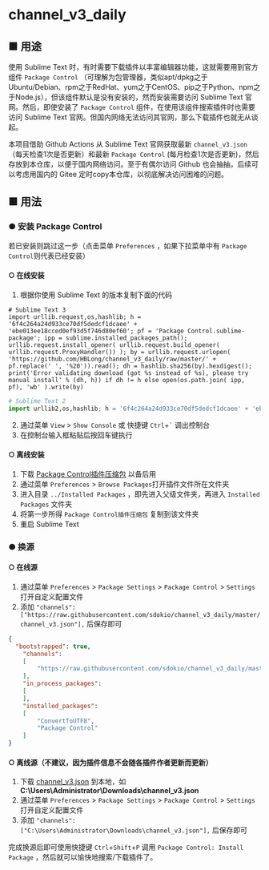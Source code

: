 # channel_v3_daily

## ■ 用途

使用 Sublime Text 时，有时需要下载插件以丰富编辑器功能，这就需要用到官方组件 `Package Control` （可理解为包管理器，类似apt/dpkg之于Ubuntu/Debian、rpm之于RedHat、yum之于CentOS、pip之于Python、npm之于Node.js），但该组件默认是没有安装的，然而安装需要访问 Sublime Text 官网。然后，即使安装了 `Package Control` 组件，在使用该组件搜索插件时也需要访问 Sublime Text 官网。但国内网络无法访问其官网，那么下载插件也就无从谈起。

本项目借助 Github Actions 从 Sublime Text 官网获取最新 `channel_v3.json`（每天检查1次是否更新）和最新 `Package Control` (每月检查1次是否更新)，然后存放到本仓库，以便于国内网络访问。至于有偶尔访问 Github 也会抽抽，后续可以考虑用国内的 Gitee 定时copy本仓库，以彻底解决访问困难的问题。

## ■ 用法

### ● 安装 Package Control

若已安装则跳过这一步（点击菜单 `Preferences` ，如果下拉菜单中有 `Package Control`则代表已经安装）

#### ○ 在线安装
  
  1. 根据你使用 Sublime Text 的版本复制下面的代码
```python3
# Sublime Text 3
import urllib.request,os,hashlib; h = '6f4c264a24d933ce70df5dedcf1dcaee' + 'ebe013ee18cced0ef93d5f746d80ef60'; pf = 'Package Control.sublime-package'; ipp = sublime.installed_packages_path(); urllib.request.install_opener( urllib.request.build_opener( urllib.request.ProxyHandler()) ); by = urllib.request.urlopen( 'https://github.com/HBLong/channel_v3_daily/raw/master/' + pf.replace(' ', '%20')).read(); dh = hashlib.sha256(by).hexdigest(); print('Error validating download (got %s instead of %s), please try manual install' % (dh, h)) if dh != h else open(os.path.join( ipp, pf), 'wb' ).write(by)
```
```python
# Sublime Text 2
import urllib2,os,hashlib; h = '6f4c264a24d933ce70df5dedcf1dcaee' + 'ebe013ee18cced0ef93d5f746d80ef60'; pf = 'Package Control.sublime-package'; ipp = sublime.installed_packages_path(); os.makedirs( ipp ) if not os.path.exists(ipp) else None; urllib2.install_opener( urllib2.build_opener( urllib2.ProxyHandler()) ); by = urllib2.urlopen( 'https://github.com/HBLong/channel_v3_daily/raw/master/' + pf.replace(' ', '%20')).read(); dh = hashlib.sha256(by).hexdigest(); open( os.path.join( ipp, pf), 'wb' ).write(by) if dh == h else None; print('Error validating download (got %s instead of %s), please try manual install' % (dh, h) if dh != h else 'Please restart Sublime Text to finish installation')
```
  2. 通过菜单 `View` > `Show Console` 或 快捷键 `Ctrl`+`` ` `` 调出控制台
  3. 在控制台输入框粘贴后按回车键执行
  
#### ○ 离线安装
  
  1. 下载 [Package Control插件压缩包](https://github.com/sdokio/channel_v3_daily/raw/master/Package%20Control.sublime-package) 以备后用
  1. 通过菜单 `Preferences` > `Browse Packages`打开插件文件所在文件夹
  1. 进入目录 `../Installed Packages` ，即先进入父级文件夹，再进入 `Installed Packages` 文件夹
  1. 将第一步所得 `Package Control插件压缩包` 复制到该文件夹
  1. 重启 Sublime Text

### ● 换源

#### ○ 在线源

  1. 通过菜单 `Preferences` > `Package Settings` > `Package Control` > `Settings` 打开自定义配置文件
  1. 添加 `"channels": ["https://raw.githubusercontent.com/sdokio/channel_v3_daily/master/channel_v3.json"],` 后保存即可
```json
{
  "bootstrapped": true,
	"channels":
	[
		"https://raw.githubusercontent.com/sdokio/channel_v3_daily/master/channel_v3.json"
	],
	"in_process_packages":
	[
	],
	"installed_packages":
	[
		"ConvertToUTF8",
		"Package Control"
	]
}
```


#### ○ 离线源（不建议，因为插件信息不会随各插件作者更新而更新）

  1. 下载 [channel_v3.json](https://github.com/sdokio/channel_v3_daily/raw/master/channel_v3.json) 到本地，如 **C:\Users\Administrator\Downloads\channel_v3.json**
  1. 通过菜单 `Preferences` > `Package Settings` > `Package Control` > `Settings` 打开自定义配置文件
  1. 添加 `"channels": ["C:\Users\Administrator\Downloads\channel_v3.json"],` 后保存即可

  完成换源后即可使用快捷键 `Ctrl`+`Shift`+`P` 调用 `Package Control: Install Package` ，然后就可以愉快地搜索/下载插件了。

